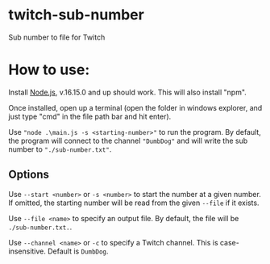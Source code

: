 # twitch-sub-number
Sub number to file for Twitch

# How to use:
Install [Node.js](https://nodejs.org/en/), v.16.15.0 and up should work.
This will also install "npm".

Once installed, open up a terminal (open the folder in windows explorer,
and just type "cmd" in the file path bar and hit enter).

Use `"node .\main.js -s <starting-number>"` to run the program. By default,
the program will connect to the channel `"DumbDog"` and will write the sub number to `"./sub-number.txt"`.

## Options

Use `--start <number>` or `-s <number>` to start the number at a given
number. If omitted, the starting number will be read from the given
`--file` if it exists.

Use `--file <name>` to specify an output file. By default, the file
will be `./sub-number.txt.`.

Use `--channel <name>` or `-c` to specify a Twitch channel. This is
case-insensitive. Default is `DumbDog`.
